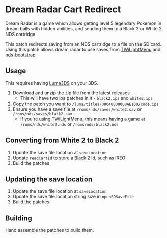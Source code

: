 # Dream Radar Cart Redirect

Dream Radar is a game which allows getting level 5 legendary Pokemon in dream balls with hidden abilities, and sending them to a Black 2 or White 2 NDS cartridge.

This patch redirects saving from an NDS cartridge to a file on the SD card.  Using this patch allows dream radar to use saves from [TWiLightMenu](https://github.com/DS-Homebrew/TWiLightMenu) and [nds-bootstrap](https://github.com/ahezard/nds-bootstrap).

## Usage

This requires having [Luma3DS](https://github.com/AuroraWright/Luma3DS) on your 3DS.

1. Download and unzip the zip file from the latest releases
   - This will have two ips patches in it - `black2.ips` and `white2.ips`
2. Copy the patch you want to `/luma/titles/00040000000AE100/code.ips`
3. Ensure you have a save file at `/roms/nds/saves/white2.sav` or `/roms/nds/saves/black2.sav`
   - If you're using [TWiLightMenu](https://github.com/DS-Homebrew/TWiLightMenu), this means having a game at `/roms/nds/white2.nds` or `/roms/nds/black2.nds`

## Converting from White 2 to Black 2

1. Update the save file location at `saveLocation`
2. Update `readCartId` to store a Black 2 Id, such as IREO
3. Build the patches

## Updating the save location

1. Update the save file location at `saveLocation`
2. Update the save file location string size in `openSDSaveFile`
3. Build the patches

## Building

Hand assemble the patches to build them.
